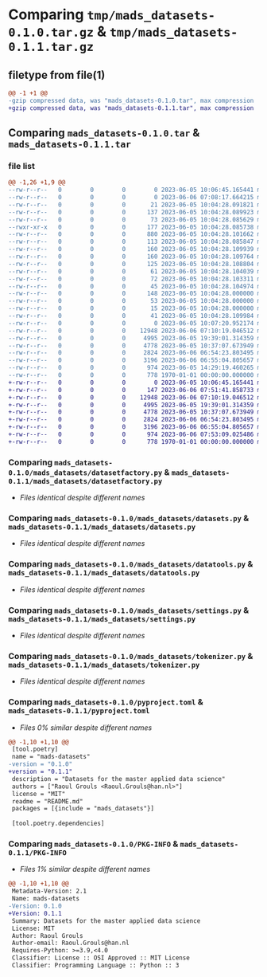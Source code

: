 # Comparing `tmp/mads_datasets-0.1.0.tar.gz` & `tmp/mads_datasets-0.1.1.tar.gz`

## filetype from file(1)

```diff
@@ -1 +1 @@
-gzip compressed data, was "mads_datasets-0.1.0.tar", max compression
+gzip compressed data, was "mads_datasets-0.1.1.tar", max compression
```

## Comparing `mads_datasets-0.1.0.tar` & `mads_datasets-0.1.1.tar`

### file list

```diff
@@ -1,26 +1,9 @@
--rw-r--r--   0        0        0        0 2023-06-05 10:06:45.165441 mads_datasets-0.1.0/README.md
--rw-r--r--   0        0        0        0 2023-06-06 07:08:17.664215 mads_datasets-0.1.0/mads_datasets/.git/FETCH_HEAD
--rw-r--r--   0        0        0       21 2023-06-05 10:04:28.091821 mads_datasets-0.1.0/mads_datasets/.git/HEAD
--rw-r--r--   0        0        0      137 2023-06-05 10:04:28.089923 mads_datasets-0.1.0/mads_datasets/.git/config
--rw-r--r--   0        0        0       73 2023-06-05 10:04:28.085629 mads_datasets-0.1.0/mads_datasets/.git/description
--rwxr-xr-x   0        0        0      177 2023-06-05 10:04:28.085738 mads_datasets-0.1.0/mads_datasets/.git/hooks/README.sample
--rw-r--r--   0        0        0      880 2023-06-05 10:04:28.101662 mads_datasets-0.1.0/mads_datasets/.git/index
--rw-r--r--   0        0        0      113 2023-06-05 10:04:28.085847 mads_datasets-0.1.0/mads_datasets/.git/info/exclude
--rw-r--r--   0        0        0      160 2023-06-05 10:04:28.109939 mads_datasets-0.1.0/mads_datasets/.git/logs/HEAD
--rw-r--r--   0        0        0      160 2023-06-05 10:04:28.109764 mads_datasets-0.1.0/mads_datasets/.git/logs/refs/heads/main
--rw-r--r--   0        0        0      125 2023-06-05 10:04:28.108804 mads_datasets-0.1.0/mads_datasets/.git/objects/35/c4fbd8c0534e3745cb6f8324b35eccfaeae7e4
--rw-r--r--   0        0        0       61 2023-06-05 10:04:28.104039 mads_datasets-0.1.0/mads_datasets/.git/objects/39/d448454975e1ee3bddbd175c59a23639c77238
--rw-r--r--   0        0        0       72 2023-06-05 10:04:28.103311 mads_datasets-0.1.0/mads_datasets/.git/objects/52/718c705b8a3c7edbcdf299e19eefad3f501aaf
--rw-r--r--   0        0        0       45 2023-06-05 10:04:28.104974 mads_datasets-0.1.0/mads_datasets/.git/objects/98/6f1b0c4925c90aa37a094de96f80c1be11e8f5
--rw-r--r--   0        0        0      148 2023-06-05 10:04:28.000000 mads_datasets-0.1.0/mads_datasets/.git/objects/d2/2cc0d11e5c2c25e073a41b59a70b9104e7c824
--rw-r--r--   0        0        0       53 2023-06-05 10:04:28.000000 mads_datasets-0.1.0/mads_datasets/.git/objects/d5/64d0bc3dd917926892c55e3706cc116d5b165e
--rw-r--r--   0        0        0       15 2023-06-05 10:04:28.000000 mads_datasets-0.1.0/mads_datasets/.git/objects/e6/9de29bb2d1d6434b8b29ae775ad8c2e48c5391
--rw-r--r--   0        0        0       41 2023-06-05 10:04:28.109984 mads_datasets-0.1.0/mads_datasets/.git/refs/heads/main
--rw-r--r--   0        0        0        0 2023-06-05 10:07:20.952174 mads_datasets-0.1.0/mads_datasets/__init__.py
--rw-r--r--   0        0        0    12948 2023-06-06 07:10:19.046512 mads_datasets-0.1.0/mads_datasets/datasetfactory.py
--rw-r--r--   0        0        0     4995 2023-06-05 19:39:01.314359 mads_datasets-0.1.0/mads_datasets/datasets.py
--rw-r--r--   0        0        0     4778 2023-06-05 10:37:07.673949 mads_datasets-0.1.0/mads_datasets/datatools.py
--rw-r--r--   0        0        0     2824 2023-06-06 06:54:23.803495 mads_datasets-0.1.0/mads_datasets/settings.py
--rw-r--r--   0        0        0     3196 2023-06-06 06:55:04.805657 mads_datasets-0.1.0/mads_datasets/tokenizer.py
--rw-r--r--   0        0        0      974 2023-06-05 14:29:19.460265 mads_datasets-0.1.0/pyproject.toml
--rw-r--r--   0        0        0      778 1970-01-01 00:00:00.000000 mads_datasets-0.1.0/PKG-INFO
+-rw-r--r--   0        0        0        0 2023-06-05 10:06:45.165441 mads_datasets-0.1.1/README.md
+-rw-r--r--   0        0        0      147 2023-06-06 07:51:41.858733 mads_datasets-0.1.1/mads_datasets/__init__.py
+-rw-r--r--   0        0        0    12948 2023-06-06 07:10:19.046512 mads_datasets-0.1.1/mads_datasets/datasetfactory.py
+-rw-r--r--   0        0        0     4995 2023-06-05 19:39:01.314359 mads_datasets-0.1.1/mads_datasets/datasets.py
+-rw-r--r--   0        0        0     4778 2023-06-05 10:37:07.673949 mads_datasets-0.1.1/mads_datasets/datatools.py
+-rw-r--r--   0        0        0     2824 2023-06-06 06:54:23.803495 mads_datasets-0.1.1/mads_datasets/settings.py
+-rw-r--r--   0        0        0     3196 2023-06-06 06:55:04.805657 mads_datasets-0.1.1/mads_datasets/tokenizer.py
+-rw-r--r--   0        0        0      974 2023-06-06 07:53:09.025486 mads_datasets-0.1.1/pyproject.toml
+-rw-r--r--   0        0        0      778 1970-01-01 00:00:00.000000 mads_datasets-0.1.1/PKG-INFO
```

### Comparing `mads_datasets-0.1.0/mads_datasets/datasetfactory.py` & `mads_datasets-0.1.1/mads_datasets/datasetfactory.py`

 * *Files identical despite different names*

### Comparing `mads_datasets-0.1.0/mads_datasets/datasets.py` & `mads_datasets-0.1.1/mads_datasets/datasets.py`

 * *Files identical despite different names*

### Comparing `mads_datasets-0.1.0/mads_datasets/datatools.py` & `mads_datasets-0.1.1/mads_datasets/datatools.py`

 * *Files identical despite different names*

### Comparing `mads_datasets-0.1.0/mads_datasets/settings.py` & `mads_datasets-0.1.1/mads_datasets/settings.py`

 * *Files identical despite different names*

### Comparing `mads_datasets-0.1.0/mads_datasets/tokenizer.py` & `mads_datasets-0.1.1/mads_datasets/tokenizer.py`

 * *Files identical despite different names*

### Comparing `mads_datasets-0.1.0/pyproject.toml` & `mads_datasets-0.1.1/pyproject.toml`

 * *Files 0% similar despite different names*

```diff
@@ -1,10 +1,10 @@
 [tool.poetry]
 name = "mads-datasets"
-version = "0.1.0"
+version = "0.1.1"
 description = "Datasets for the master applied data science"
 authors = ["Raoul Grouls <Raoul.Grouls@han.nl>"]
 license = "MIT"
 readme = "README.md"
 packages = [{include = "mads_datasets"}]
 
 [tool.poetry.dependencies]
```

### Comparing `mads_datasets-0.1.0/PKG-INFO` & `mads_datasets-0.1.1/PKG-INFO`

 * *Files 1% similar despite different names*

```diff
@@ -1,10 +1,10 @@
 Metadata-Version: 2.1
 Name: mads-datasets
-Version: 0.1.0
+Version: 0.1.1
 Summary: Datasets for the master applied data science
 License: MIT
 Author: Raoul Grouls
 Author-email: Raoul.Grouls@han.nl
 Requires-Python: >=3.9,<4.0
 Classifier: License :: OSI Approved :: MIT License
 Classifier: Programming Language :: Python :: 3
```

